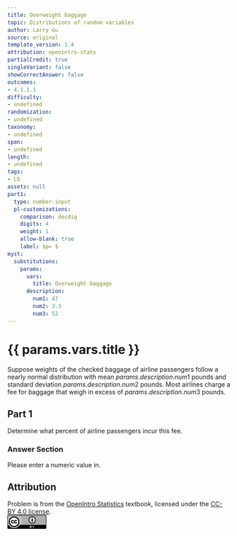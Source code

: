 ```yaml
---
title: Overweight baggage
topic: Distributions of random variables
author: Larry Gu
source: original
template_version: 1.4
attribution: openintro-stats
partialCredit: true
singleVariant: false
showCorrectAnswer: false
outcomes:
- 4.1.1.1
difficulty:
- undefined
randomization:
- undefined
taxonomy:
- undefined
span:
- undefined
length:
- undefined
tags:
- LG
assets: null
part1:
  type: number-input
  pl-customizations:
    comparison: decdig
    digits: 4
    weight: 1
    allow-blank: true
    label: $p= $
myst:
  substitutions:
    params:
      vars:
        title: Overweight baggage
      description:
        num1: 47
        num2: 3.3
        num3: 52
---
```

# {{ params.vars.title }}
Suppose weights of the checked baggage of airline passengers follow a nearly normal distribution with mean ${{ params.description.num1 }}$ pounds and standard deviation ${{ params.description.num2 }}$ pounds. Most airlines charge a fee for baggage that weigh in excess of ${{ params.description.num3 }}$ pounds.

## Part 1

Determine what percent of airline passengers incur this fee.

### Answer Section

Please enter a numeric value in.

## Attribution

Problem is from the [OpenIntro Statistics](https://openintro.org/book/os/) textbook, licensed under the [CC-BY 4.0 license](https://creativecommons.org/licenses/by/4.0/).<br>![Image representing the Creative Commons 4.0 BY license.](https://raw.githubusercontent.com/firasm/bits/master/by.png)